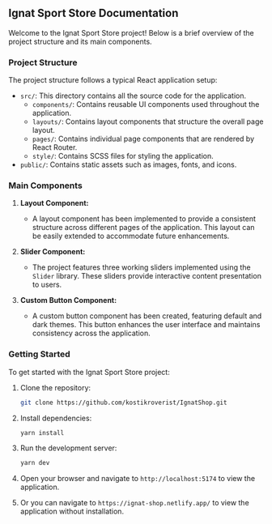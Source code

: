 ## Ignat Sport Store Documentation

Welcome to the Ignat Sport Store project! Below is a brief overview of the project structure and its main components.

### Project Structure

The project structure follows a typical React application setup:

- `src/`: This directory contains all the source code for the application.
  - `components/`: Contains reusable UI components used throughout the application.
  - `layouts/`: Contains layout components that structure the overall page layout.
  - `pages/`: Contains individual page components that are rendered by React Router.
  - `style/`: Contains SCSS files for styling the application.
- `public/`: Contains static assets such as images, fonts, and icons.

### Main Components



1. **Layout Component:**
   - A layout component has been implemented to provide a consistent structure across different pages of the application. This layout can be easily extended to accommodate future enhancements.

2. **Slider Component:**
   - The project features three working sliders implemented using the `Slider` library. These sliders provide interactive content presentation to users.

3. **Custom Button Component:**
   - A custom button component has been created, featuring default and dark themes. This button enhances the user interface and maintains consistency across the application.



### Getting Started

To get started with the Ignat Sport Store project:

1. Clone the repository:

   ```bash
   git clone https://github.com/kostikroverist/IgnatShop.git
   ```

2. Install dependencies:

   ```bash
   yarn install
   ```

3. Run the development server:

   ```bash
   yarn dev
   ```

4. Open your browser and navigate to `http://localhost:5174` to view the application.

5. Or you can navigate to `https://ignat-shop.netlify.app/` to view the application without installation.
